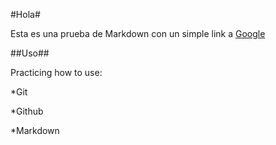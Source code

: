 #Hola#

Esta es una prueba de Markdown con un simple link a [Google][1]

##Uso##

Practicing how to use:

*Git

*Github

*Markdown

[1]: http://www.google.com